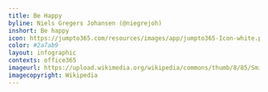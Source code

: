 ```yaml
---
title: Be Happy
byline: Niels Gregers Johansen (@niegrejoh) 
inshort: Be happy
icon: https://jumpto365.com/resources/images/app/jumpto365-Icon-white.png
color: #2a7ab9 
layout: infographic
contexts: office365 
imageurl: https://upload.wikimedia.org/wikipedia/commons/thumb/8/85/Smiley.svg/1024px-Smiley.svg.png
imagecopyright: Wikipedia
---
```


